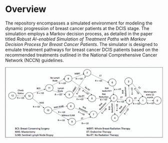 # Overview

The repository encompasses a simulated environment for modeling the dynamic progression of breast cancer patients at the DCIS stage. The simulation employs a Markov decision process, as detailed in the paper titled *Robust AI-enabled Simulation of Treatment Paths with Markov Decision Process for Breast Cancer Patients*. The simulator is designed to emulate treatment pathways for breast cancer DCIS patients based on the recommended treatments outlined in the National Comprehensive Cancer Network (NCCN) guidelines.

![image](treatment_pathway.jpg "Title")